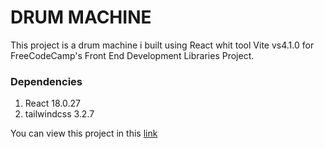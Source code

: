 # DRUM MACHINE
This project is a drum machine i built using React whit tool Vite vs4.1.0 for FreeCodeCamp's Front End Development Libraries Project.

### Dependencies 
1. React 18.0.27
2. tailwindcss 3.2.7

You can view this project in this [link](https://j0t4ku.github.io/drum-machine)